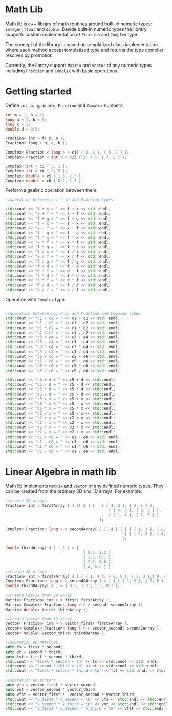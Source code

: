 # Math Lib 

Math lib is c++ library of math routines around built-in numeric types: `integer`, `float` and `double`. Beside built-in numeric types the library supports custom implementation of `Fraction` and `Complex` type. 

The concept of the library is based on templatized class implementation where each method accept templatized type and returns the type compiler resolves by promotion.

Currently, the library support `Matrix` and `Vector` of any numeric types including `Fraction` and `Complex` with basic operations.

# Getting started 

Define `int`, `long`, `double`,  `Fraction` and `Complex` numbers:

```C++
int m = 1, n = 2;
long a = 3, b = 5;
long x = 3;
double d = 0.5;

Fraction< int > f( m, n );
Fraction< long > g( a, b );

Complex< Fraction < long > > c1{ { 2, 3 }, { 5, 7 } };
Complex< Fraction < int > > c2{ { 3, 4 }, { 7, 2 } };

Complex< int > c3 { 3, 1 };
Complex< int > c4 { 2, 5 };
Complex< double > c5 { 1.5, 2.5 };
Complex< double > c6 { 0.2, 1.1 };

```
Perform algeabric operation between them:

```C++
//operation between built-in and Fraction types

std::cout << "f + x = " << f + x << std::endl;
std::cout << "x + f = " << x + f << std::endl;
std::cout << "f + g = " << f + g << std::endl;
std::cout << "f - x = " << f - x << std::endl;
std::cout << "x - f = " << x - f << std::endl;
std::cout << "f - g = " << f - g << std::endl;
std::cout << "f * x = " << f * x << std::endl;
std::cout << "x * f = " << x * f << std::endl;
std::cout << "f * g = " << f * g << std::endl;
std::cout << "f / x = " << f / x << std::endl;
std::cout << "x / f = " << x / f << std::endl;
std::cout << "f / g = " << f / g << std::endl;
std::cout << "f + d = " << f + d << std::endl;
std::cout << "d + f = " << d + f << std::endl;
std::cout << "f * d = " << f * d << std::endl;
std::cout << "d * f = " << d * f << std::endl;
std::cout << "f / d = " << f / d << std::endl;
std::cout << "d / f = " << d / f << std::endl;
```
Operation with `Complex` type:

```C++

//operation between built-in and Fraction and Complex types
std::cout << "c1 + c2 = " << c1 + c2 << std::endl;
std::cout << "c1 - c2 = " << c1 - c2 << std::endl;
std::cout << "c1 * c2 = " << c1 * c2 << std::endl;
std::cout << "c1 / c2 = " << c1 / c2 << std::endl;
std::cout << "c3 + c4 = " << c3 + c4 << std::endl;
std::cout << "c3 - c4 = " << c3 - c4 << std::endl;
std::cout << "c3 * c4 = " << c3 * c4 << std::endl;
std::cout << "c3 / c4 = " << c3 / c4 << std::endl;
std::cout << "c5 + c6 = " << c5 + c6 << std::endl;
std::cout << "c5 - c6 = " << c5 - c6 << std::endl;
std::cout << "c5 * c6 = " << c5 * c6 << std::endl;
std::cout << "c5 / c6 = " << c5 / c6 << std::endl;

std::cout << "c5 + d = " << c5 + d << std::endl;
std::cout << "c5 - d = " << c5 - d << std::endl;
std::cout << "c5 * d = " << c5 * d << std::endl;
std::cout << "c5 / d = " << c5 / d << std::endl;
std::cout << "c5 + x = " << c5 + x << std::endl;
std::cout << "c5 - x = " << c5 - x << std::endl;
std::cout << "c5 * x = " << c5 * x << std::endl;
std::cout << "c5 / x = " << c5 / x << std::endl;
std::cout << "c2 + x = " << c2 + x << std::endl;
std::cout << "c2 - x = " << c2 - x << std::endl;
std::cout << "c2 * x = " << c2 * x << std::endl;
std::cout << "c2 / x = " << c2 / x << std::endl;
std::cout << "c1 + c6 = " << c1 + c6 << std::endl;
std::cout << "c1 - c6 = " << c1 - c6 << std::endl;
std::cout << "c1 * c6 = " << c1 * c6 << std::endl;
std::cout << "c1 / c6 = " << c1 / c6 << std::endl;
```

# Linear Algebra in math lib

Math lib implements `Matrix` and `Vector` of any defined numeric types. They can be created from the ordinary 2D and 1D arrays. For example:

```C++
//create 2D arrays
Fraction< int > firstArray [ 3 ][ 2 ] {   { { 4, 2 }, { 3, 5 } },
                                             { { 4, 3 }, { 2, 5 } },
                                             { { 1, 4 }, { 6, 5 } }
                                         };

Complex< Fraction< long > > secondArray[ 2 ][ 4 ] { { { { 1, 3 }, { 2, 5 } }, { { 4, 3 }, { 7, 2 } }, { { 1, 6 }, { 5, 2 } }, { { 7, 4 }, { 3, 8 } } },
                                                    { { { 2, 3 }, { 4, 5 } }, { { 1, 4 }, { 2, 6 } }, { { 1, 5 }, { 2, 7 } }, { { 3, 7 }, { 2, 8 } } }
                                                   };

double thirdArray[ 4 ] [ 2 ] = { 
                                  { 0.5, 1.2 }, 
                                  { 1.5, 0.1 }, 
                                  { 2.5, 0.6 }, 
                                  { 4, 0.8 } };
//create 1D arrays
Fraction< int > firstFArray[ 4 ] { { 1, 4 }, { 6, 5 }, { 7, 3 },{ 9, 7 } };
Complex< Fraction< long > > secondCArray [ 4 ] { { { 1, 3 }, { 2, 5 } }, { { 4, 3 }, { 7, 2 } },{{ 9, 6 }, { 11, 7 }} };
double thirdDArray[ 4 ] = { 0.5, 1.2 , 1.5, 0.1 };
    
//create Matrix from 2D array
Matrix< Fraction< int > > first( firstArray );
Matrix< Complex< Fraction< long > > > second( secondArray );
Matrix< double> third( thirdArray );

//create Vector from 1D array
Vector< Fraction< int > > vector_first( firstFArray );
Vector< Complex< Fraction< long > > > vector_second( secondCArray );
Vector< double> vector_third( thirdDArray );

//operation on Matrices
auto fs = first * second;
auto st = second * third;
auto fst = first * second * third;
std::cout << "first * second = \n" << fs << std::endl << std::endl;
std::cout << "second * third = \n" << st << std::endl << std::endl;
std::cout << "first * second * third = \n" << fst << std::endl << std::endl;

//operation on Vectors
auto vfs = vector_first * vector_second;
auto vst = vector_second * vector_third;
auto vfst = vector_first *  vector_second * vector_third;
std::cout << "v_first * v_second = \n" << vfs << std::endl << std::endl;
std::cout << "v_second * v_third = \n" << vst << std::endl << std::endl;
std::cout << "v_first * v_second * v_third = \n" << vfst << std::endl << std::endl;
```
